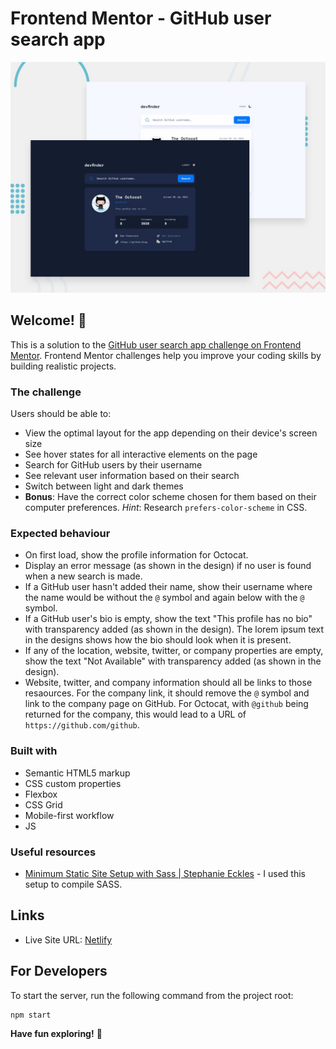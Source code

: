 # Frontend Mentor - GitHub user search app

![Design preview for the GitHub user search app coding challenge](./src/assets/preview.jpg)

## Welcome! 👋

This is a solution to the [GitHub user search app challenge on Frontend Mentor](https://www.frontendmentor.io/challenges/github-user-search-app-Q09YOgaH6). Frontend Mentor challenges help you improve your coding skills by building realistic projects.

### The challenge

Users should be able to:

- View the optimal layout for the app depending on their device's screen size
- See hover states for all interactive elements on the page
- Search for GitHub users by their username
- See relevant user information based on their search
- Switch between light and dark themes
- **Bonus**: Have the correct color scheme chosen for them based on their computer preferences. _Hint_: Research `prefers-color-scheme` in CSS.

### Expected behaviour

- On first load, show the profile information for Octocat.
- Display an error message (as shown in the design) if no user is found when a new search is made.
- If a GitHub user hasn't added their name, show their username where the name would be without the `@` symbol and again below with the `@` symbol.
- If a GitHub user's bio is empty, show the text "This profile has no bio" with transparency added (as shown in the design). The lorem ipsum text in the designs shows how the bio should look when it is present.
- If any of the location, website, twitter, or company properties are empty, show the text "Not Available" with transparency added (as shown in the design).
- Website, twitter, and company information should all be links to those resaources. For the company link, it should remove the `@` symbol and link to the company page on GitHub. For Octocat, with `@github` being returned for the company, this would lead to a URL of `https://github.com/github`.

### Built with

- Semantic HTML5 markup
- CSS custom properties
- Flexbox
- CSS Grid
- Mobile-first workflow
- JS

### Useful resources

- [Minimum Static Site Setup with Sass | Stephanie Eckles](https://thinkdobecreate.com/articles/minimum-static-site-sass-setup/) - I used this setup to compile SASS.

## Links

- Live Site URL: [Netlify](https://hellodajana-github-user-search.netlify.app/)

## For Developers

To start the server, run the following command from the project root:

```
npm start
```

**Have fun exploring!** 🚀
